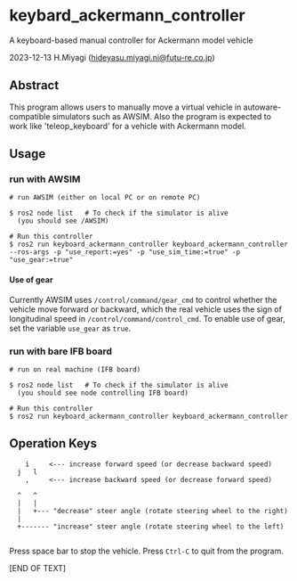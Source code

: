 # keybard_ackermann_controller

A keyboard-based manual controller for Ackermann model vehicle

2023-12-13 H.Miyagi (hideyasu.miyagi.ni@futu-re.co.jp)

## Abstract

This program allows users to manually move a virtual vehicle in autoware-compatible simulators such as AWSIM.
Also the program is expected to work like 'teleop_keyboard' for a vehicle with Ackermann model.

## Usage

### run with AWSIM

~~~
# run AWSIM (either on local PC or on remote PC)

$ ros2 node list   # To check if the simulator is alive
  (you should see /AWSIM)

# Run this controller 
$ ros2 run keyboard_ackermann_controller keyboard_ackermann_controller --ros-args -p "use_report:=yes" -p "use_sim_time:=true" -p "use_gear:=true"

~~~

#### Use of gear

Currently AWSIM uses `/control/command/gear_cmd` to control whether the vehicle move forward or backward, which the real vehicle uses the sign of longitudinal speed in
`/control/command/control_cmd`. To enable use of gear, set the variable `use_gear` as `true`.

### run with bare IFB board

~~~
# run on real machine (IFB board)

$ ros2 node list   # To check if the simulator is alive
  (you should see node controlling IFB board)

# Run this controller
$ ros2 run keyboard_ackermann_controller keyboard_ackermann_controller

~~~



Operation Keys
--------------

~~~
    i     <--- increase forward speed (or decrease backward speed)
  j   l
    ,     <--- increase backward speed (or decrease forward speed)

  ^   ^
  |   |
  |   +--- "decrease" steer angle (rotate steering wheel to the right)
  | 
  +------- "increase" steer angle (rotate steering wheel to the left)


~~~~
Press space bar to stop the vehicle.
Press `Ctrl-C` to quit from the program.

[END OF TEXT]




